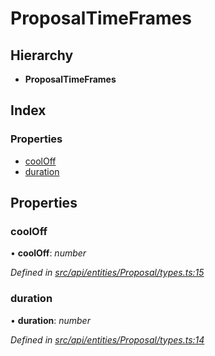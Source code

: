 # ProposalTimeFrames

## Hierarchy

* **ProposalTimeFrames**

## Index

### Properties

* [coolOff](proposaltimeframes.md#cooloff)
* [duration](proposaltimeframes.md#duration)

## Properties

### coolOff

• **coolOff**: _number_

_Defined in_ [_src/api/entities/Proposal/types.ts:15_](https://github.com/PolymathNetwork/polymesh-sdk/blob/23062de4/src/api/entities/Proposal/types.ts#L15)

### duration

• **duration**: _number_

_Defined in_ [_src/api/entities/Proposal/types.ts:14_](https://github.com/PolymathNetwork/polymesh-sdk/blob/23062de4/src/api/entities/Proposal/types.ts#L14)

